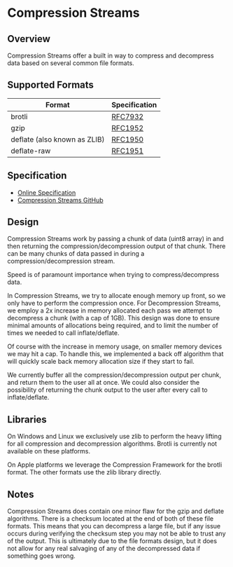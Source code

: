 # Compression Streams

## Overview

Compression Streams offer a built in way to compress and decompress data based on several common file formats.

## Supported Formats

| Format                        | Specification                                     |
| ----------------------------- | ------------------------------------------------- |
| brotli                        | [RFC7932](https://www.rfc-editor.org/rfc/rfc7932) |
| gzip                          | [RFC1952](https://www.rfc-editor.org/rfc/rfc1952) |
| deflate (also known as ZLIB)  | [RFC1950](https://www.rfc-editor.org/rfc/rfc1950) |
| deflate-raw                   | [RFC1951](https://www.rfc-editor.org/rfc/rfc1951) |

## Specification

* [Online Specification](https://wicg.github.io/compression/)
* [Compression Streams GitHub](https://github.com/WICG/compression)

## Design

Compression Streams work by passing a chunk of data (uint8 array) in and then returning the compression/decompression output of that chunk. There can be many chunks of data passed in during a compression/decompression stream.

Speed is of paramount importance when trying to compress/decompress data.

In Compression Streams, we try to allocate enough memory up front, so we only have to perform the compression once. For Decompression Streams, we employ a 2x increase in memory allocated each pass we attempt to decompress a chunk (with a cap of 1GB). This design was done to ensure minimal amounts of allocations being required, and to limit the number of times we needed to call inflate/deflate.

Of course with the increase in memory usage, on smaller memory devices we may hit a cap. To handle this, we implemented a back off algorithm that will quickly scale back memory allocation size if they start to fail.

We currently buffer all the compression/decompression output per chunk, and return them to the user all at once. We could also consider the possibility of returning the chunk output to the user after every call to inflate/deflate.

## Libraries

On Windows and Linux we exclusively use zlib to perform the heavy lifting for all compression and decompression algorithms. Brotli is currently not available on these platforms.

On Apple platforms we leverage the Compression Framework for the brotli format. The other formats use the zlib library directly.


## Notes

Compression Streams does contain one minor flaw for the gzip and deflate algorithms. There is a checksum located at the end of both of these file formats. This means that you can decompress a large file, but if any issue occurs during verifying the checksum step you may not be able to trust any of the output. This is ultimately due to the file formats design, but it does not allow for any real salvaging of any of the decompressed data if something goes wrong.
